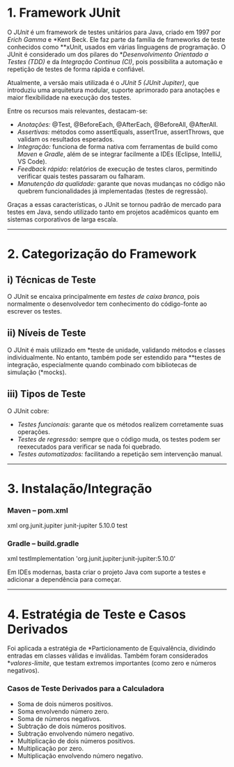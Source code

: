 

# 1. Framework JUnit

O *JUnit* é um framework de testes unitários para Java, criado em 1997 por *Erich Gamma* e *Kent Beck. Ele faz parte da família de frameworks de teste conhecidos como **xUnit, usados em várias linguagens de programação. O JUnit é considerado um dos pilares do **Desenvolvimento Orientado a Testes (TDD)* e da *Integração Contínua (CI)*, pois possibilita a automação e repetição de testes de forma rápida e confiável.  

Atualmente, a versão mais utilizada é o *JUnit 5 (JUnit Jupiter)*, que introduziu uma arquitetura modular, suporte aprimorado para anotações e maior flexibilidade na execução dos testes.  

Entre os recursos mais relevantes, destacam-se:  
- *Anotações:* @Test, @BeforeEach, @AfterEach, @BeforeAll, @AfterAll.  
- *Assertivas:* métodos como assertEquals, assertTrue, assertThrows, que validam os resultados esperados.  
- *Integração:* funciona de forma nativa com ferramentas de build como *Maven* e *Gradle*, além de se integrar facilmente a IDEs (Eclipse, IntelliJ, VS Code).  
- *Feedback rápido:* relatórios de execução de testes claros, permitindo verificar quais testes passaram ou falharam.  
- *Manutenção da qualidade:* garante que novas mudanças no código não quebrem funcionalidades já implementadas (testes de regressão).  

Graças a essas características, o JUnit se tornou padrão de mercado para testes em Java, sendo utilizado tanto em projetos acadêmicos quanto em sistemas corporativos de larga escala.  

---

# 2. Categorização do Framework

## i) Técnicas de Teste
O JUnit se encaixa principalmente em *testes de caixa branca*, pois normalmente o desenvolvedor tem conhecimento do código-fonte ao escrever os testes.  

## ii) Níveis de Teste
O JUnit é mais utilizado em *teste de unidade, validando métodos e classes individualmente. No entanto, também pode ser estendido para **testes de integração, especialmente quando combinado com bibliotecas de simulação (*mocks).  

## iii) Tipos de Teste
O JUnit cobre:  
- *Testes funcionais:* garante que os métodos realizem corretamente suas operações.  
- *Testes de regressão:* sempre que o código muda, os testes podem ser reexecutados para verificar se nada foi quebrado.  
- *Testes automatizados:* facilitando a repetição sem intervenção manual.  

---

# 3. Instalação/Integração

### Maven – pom.xml
xml
<dependency>
  <groupId>org.junit.jupiter</groupId>
  <artifactId>junit-jupiter</artifactId>
  <version>5.10.0</version>
  <scope>test</scope>
</dependency>


### Gradle – build.gradle
xml
testImplementation 'org.junit.jupiter:junit-jupiter:5.10.0'


Em IDEs modernas, basta criar o projeto Java com suporte a testes e adicionar a dependência para começar.

---

# 4. Estratégia de Teste e Casos Derivados

Foi aplicada a estratégia de *Particionamento de Equivalência, dividindo entradas em classes válidas e inválidas. Também foram considerados **valores-limite*, que testam extremos importantes (como zero e números negativos).  

### Casos de Teste Derivados para a Calculadora
- Soma de dois números positivos.  
- Soma envolvendo número zero.  
- Soma de números negativos.  
- Subtração de dois números positivos.  
- Subtração envolvendo número negativo.  
- Multiplicação de dois números positivos.  
- Multiplicação por zero.  
- Multiplicação envolvendo número negativo.
